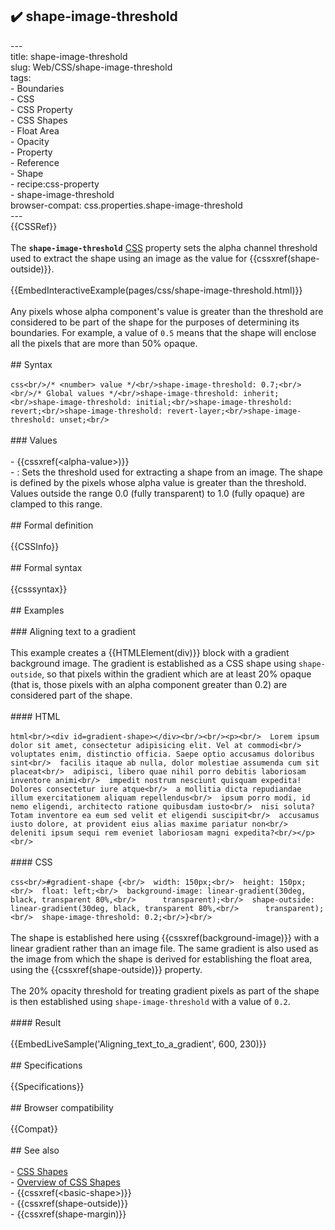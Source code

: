 ## ✔️ shape-image-threshold 
 ---<br/>title: shape-image-threshold<br/>slug: Web/CSS/shape-image-threshold<br/>tags:<br/>  - Boundaries<br/>  - CSS<br/>  - CSS Property<br/>  - CSS Shapes<br/>  - Float Area<br/>  - Opacity<br/>  - Property<br/>  - Reference<br/>  - Shape<br/>  - recipe:css-property<br/>  - shape-image-threshold<br/>browser-compat: css.properties.shape-image-threshold<br/>---<br/>{{CSSRef}}<br/><br/>The **`shape-image-threshold`** [CSS](/en-US/docs/Web/CSS) property sets the alpha channel threshold used to extract the shape using an image as the value for {{cssxref(shape-outside)}}.<br/><br/>{{EmbedInteractiveExample(pages/css/shape-image-threshold.html)}}<br/><br/>Any pixels whose alpha component's value is greater than the threshold are considered to be part of the shape for the purposes of determining its boundaries. For example, a value of `0.5` means that the shape will enclose all the pixels that are more than 50% opaque.<br/><br/>## Syntax<br/><br/>```css<br/>/* <number> value */<br/>shape-image-threshold: 0.7;<br/><br/>/* Global values */<br/>shape-image-threshold: inherit;<br/>shape-image-threshold: initial;<br/>shape-image-threshold: revert;<br/>shape-image-threshold: revert-layer;<br/>shape-image-threshold: unset;<br/>```<br/><br/>### Values<br/><br/>- {{cssxref(&lt;alpha-value&gt;)}}<br/>  - : Sets the threshold used for extracting a shape from an image. The shape is defined by the pixels whose alpha value is greater than the threshold. Values outside the range 0.0 (fully transparent) to 1.0 (fully opaque) are clamped to this range.<br/><br/>## Formal definition<br/><br/>{{CSSInfo}}<br/><br/>## Formal syntax<br/><br/>{{csssyntax}}<br/><br/>## Examples<br/><br/>### Aligning text to a gradient<br/><br/>This example creates a {{HTMLElement(div)}} block with a gradient background image. The gradient is established as a CSS shape using `shape-outside`, so that pixels within the gradient which are at least 20% opaque (that is, those pixels with an alpha component greater than 0.2) are considered part of the shape.<br/><br/>#### HTML<br/><br/>```html<br/><div id=gradient-shape></div><br/><br/><p><br/>  Lorem ipsum dolor sit amet, consectetur adipisicing elit. Vel at commodi<br/>  voluptates enim, distinctio officia. Saepe optio accusamus doloribus sint<br/>  facilis itaque ab nulla, dolor molestiae assumenda cum sit placeat<br/>  adipisci, libero quae nihil porro debitis laboriosam inventore animi<br/>  impedit nostrum nesciunt quisquam expedita! Dolores consectetur iure atque<br/>  a mollitia dicta repudiandae illum exercitationem aliquam repellendus<br/>  ipsum porro modi, id nemo eligendi, architecto ratione quibusdam iusto<br/>  nisi soluta? Totam inventore ea eum sed velit et eligendi suscipit<br/>  accusamus iusto dolore, at provident eius alias maxime pariatur non<br/>  deleniti ipsum sequi rem eveniet laboriosam magni expedita?<br/></p><br/>```<br/><br/>#### CSS<br/><br/>```css<br/>#gradient-shape {<br/>  width: 150px;<br/>  height: 150px;<br/>  float: left;<br/>  background-image: linear-gradient(30deg, black, transparent 80%,<br/>      transparent);<br/>  shape-outside: linear-gradient(30deg, black, transparent 80%,<br/>      transparent);<br/>  shape-image-threshold: 0.2;<br/>}<br/>```<br/><br/>The shape is established here using {{cssxref(background-image)}} with a linear gradient rather than an image file. The same gradient is also used as the image from which the shape is derived for establishing the float area, using the {{cssxref(shape-outside)}} property.<br/><br/>The 20% opacity threshold for treating gradient pixels as part of the shape is then established using `shape-image-threshold` with a value of `0.2`.<br/><br/>#### Result<br/><br/>{{EmbedLiveSample('Aligning_text_to_a_gradient', 600, 230)}}<br/><br/>## Specifications<br/><br/>{{Specifications}}<br/><br/>## Browser compatibility<br/><br/>{{Compat}}<br/><br/>## See also<br/><br/>- [CSS Shapes](/en-US/docs/Web/CSS/CSS_Shapes)<br/>- [Overview of CSS Shapes](/en-US/docs/Web/CSS/CSS_Shapes/Overview_of_CSS_Shapes)<br/>- {{cssxref(&lt;basic-shape&gt;)}}<br/>- {{cssxref(shape-outside)}}<br/>- {{cssxref(shape-margin)}}<br/>